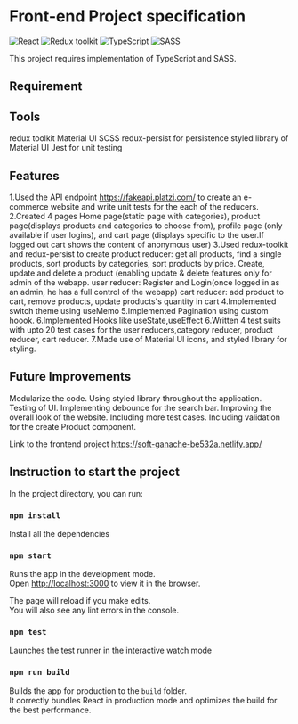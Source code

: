 # Front-end Project specification

![React](https://img.shields.io/badge/React-v.18-blue)
![Redux toolkit](https://img.shields.io/badge/Redux-v.1.9-purple)
![TypeScript](https://img.shields.io/badge/TypeScript-v.4.9-green)
![SASS](https://img.shields.io/badge/SASS-v.4.9-hotpink)

This project requires implementation of TypeScript and SASS.

## Requirement

## Tools 
redux toolkit
Material UI
SCSS
redux-persist for persistence
styled library of Material UI
Jest for unit testing

## Features

1.Used the API endpoint https://fakeapi.platzi.com/ to create an e-commerce website and write unit tests for the each of the reducers.
2.Created  4 pages Home page(static page with categories), product page(displays products and categories to choose from), profile page (only available if user logins), and cart page (displays specific to the user.If logged out cart shows the content of anonymous user)
3.Used redux-toolkit and redux-persist to create 
product reducer: get all products, find a single products, sort products by categories, sort products by price. Create, update and delete a product (enabling update & delete features only for admin of the webapp.
user reducer: Register and Login(once logged in as an admin, he has a full control of the webapp)
cart reducer: add product to cart, remove products, update products's quantity in cart
4.Implemented switch theme using useMemo
5.Implemented Pagination using custom hoook.
6.Implemented Hooks like useState,useEffect
6.Written 4 test suits with upto 20 test cases for the user reducers,category reducer, product reducer, cart reducer.
7.Made use of Material UI icons, and styled library for styling.
## Future Improvements
Modularize the code.
Using styled library throughout the application.
Testing of UI.
Implementing debounce for the search bar.
Improving the overall look of the website.
Including more test cases.
Including validation for the create Product component.

Link to the frontend project https://soft-ganache-be532a.netlify.app/
## Instruction to start the project

In the project directory, you can run:

### `npm install`

Install all the dependencies

### `npm start`

Runs the app in the development mode.\
Open [http://localhost:3000](http://localhost:3000) to view it in the browser.

The page will reload if you make edits.\
You will also see any lint errors in the console.

### `npm test`

Launches the test runner in the interactive watch mode

### `npm run build`

Builds the app for production to the `build` folder.\
It correctly bundles React in production mode and optimizes the build for the best performance.

